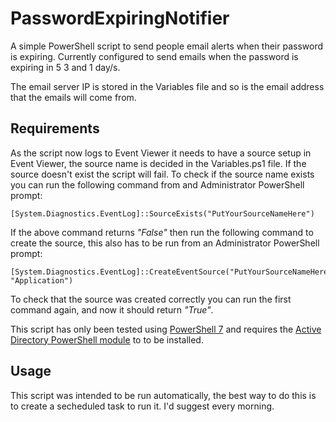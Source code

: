 # PasswordExpiringNotifier

A simple PowerShell script to send people email alerts when their password is expiring. Currently configured to send emails when the password is expiring in 5 3 and 1 day/s.

The email server IP is stored in the Variables file and so is the email address that the emails will come from.

## Requirements

As the script now logs to Event Viewer it needs to have a source setup in Event Viewer, the source name is decided in the Variables.ps1 file. If the source doesn't exist the script will fail. To check if the source name exists you can run the following command from and Administrator PowerShell prompt:

    [System.Diagnostics.EventLog]::SourceExists("PutYourSourceNameHere")

If the above command returns *"False"* then run the following command to create the source, this also has to be run from an Administrator PowerShell prompt:

    [System.Diagnostics.EventLog]::CreateEventSource("PutYourSourceNameHere", "Application")

To check that the source was created correctly you can run the first command again, and now it should return *"True"*.

This script has only been tested using [PowerShell 7](https://github.com/PowerShell/powershell/releases) and requires the [Active Directory PowerShell module](https://docs.microsoft.com/en-us/powershell/module/addsadministration/?view=win10-ps) to to be installed.

## Usage

This script was intended to be run automatically, the best way to do this is to create a secheduled task to run it. I'd suggest every morning.

